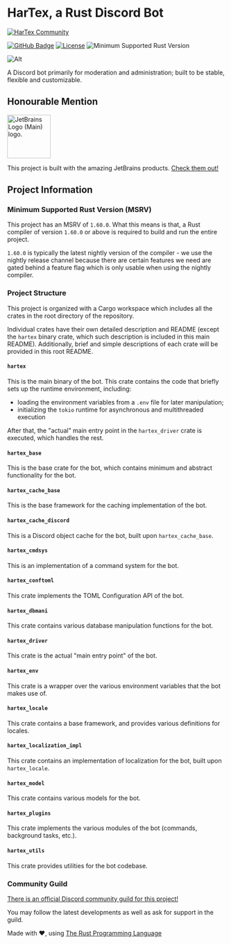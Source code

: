 # HarTex, a Rust Discord Bot

[![HarTex Community](https://img.shields.io/discord/886101109331075103?color=%237289DA&label=HarTex%20Community&logo=discord&style=for-the-badge)](https://discord.gg/Xu8453VBAv)

[![GitHub Badge](https://img.shields.io/badge/github-HarTex-6f42c1.svg?style=for-the-badge&logo=github)](https://github.com/HT-Studios/HarTex-rust-discord-bot)
[![License](https://img.shields.io/github/license/HarTexTeam/HarTex-rust-discord-bot?style=for-the-badge&logo=pastebin)](https://www.apache.org/licenses/LICENSE-2.0.txt)
![Minimum Supported Rust Version](https://img.shields.io/badge/rust-1.60-93450a.svg?style=for-the-badge&logo=rust)

![Alt](https://repobeats.axiom.co/api/embed/19c38ac467e75c4e7bb533031896ac6e299321c6.svg "Repobeats analytics image")

A Discord bot primarily for moderation and administration; built to be stable, flexible and
customizable.

## Honourable Mention

<img src="https://resources.jetbrains.com/storage/products/company/brand/logos/jb_beam.png" alt="JetBrains Logo (Main) logo." width="100">

This project is built with the amazing JetBrains products. [Check them out!](https://www.jetbrains.com/)

## Project Information

### Minimum Supported Rust Version (MSRV)

This project has an MSRV of `1.60.0`. What this means is that, a Rust compiler of version
`1.60.0` or above is required to build and run the entire project.

`1.60.0` is typically the latest nightly version of the compiler - we use the nightly release
channel because there are certain features we need are gated behind a feature flag which is
only usable when using the nightly compiler.

### Project Structure

This project is organized with a Cargo workspace which includes all the crates in the root
directory of the repository.

Individual crates have their own detailed description and README (except the `hartex` binary
crate, which such description is included in this main README). Additionally, brief and simple
descriptions of each crate will be provided in this root README.

#### `hartex`

This is the main binary of the bot. This crate contains the code that briefly sets up the
runtime environment, including:
- loading the environment variables from a `.env` file for later manipulation;
- initializing the `tokio` runtime for asynchronous and multithreaded execution

After that, the "actual" main entry point in the `hartex_driver` crate is executed, which
handles the rest.

#### `hartex_base`

This is the base crate for the bot, which contains minimum and abstract functionality for the
bot.

#### `hartex_cache_base`

This is the base framework for the caching implementation of the bot.

#### `hartex_cache_discord`

This is a Discord object cache for the bot, built upon `hartex_cache_base`.

#### `hartex_cmdsys`

This is an implementation of a command system for the bot.

#### `hartex_conftoml`

This crate implements the TOML Configuration API of the bot.

#### `hartex_dbmani`

This crate contains various database manipulation functions for the bot.

#### `hartex_driver`

This crate is the actual "main entry point" of the bot.

#### `hartex_env`

This crate is a wrapper over the various environment variables that the bot makes use of.

#### `hartex_locale`

This crate contains a base framework, and provides various definitions for locales.

#### `hartex_localization_impl`

This crate contains an implementation of localization for the bot, built upon `hartex_locale`.

#### `hartex_model`

This crate contains various models for the bot.

#### `hartex_plugins`

This crate implements the various modules of the bot (commands, background tasks, etc.).

#### `hartex_utils`

This crate provides utilities for the bot codebase.

### Community Guild

[There is an official Discord community guild for this project!](https://discord.gg/Xu8453VBAv)

You may follow the latest developments as well as ask for support in the guild.

Made with :heart:, using [The Rust Programming Language](https://www.rust-lang.org/)